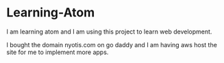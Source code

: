 # Learning-Atom
I am learning atom and I am using this project to learn web development. 

I bought the domain nyotis.com on go daddy and I am having aws host the site for me to implement more apps. 
